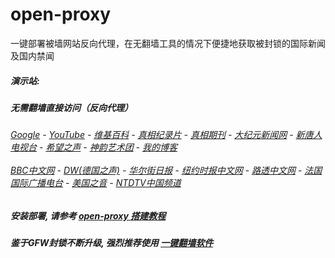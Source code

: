 # open-proxy
一键部署被墙网站反向代理，在无翻墙工具的情况下便捷地获取被封锁的国际新闻及国内禁闻

#####  演示站:
#####  无需翻墙直接访问（反向代理）
######  [Google](http://144.202.111.234:8888/search?q=425事件) - [YouTube](http://144.202.111.234:8700/results?search_query=425事件) - [维基百科](http://144.202.111.234:8100/wiki/喬高-麥塔斯調查報告) - [真相纪录片](http://144.202.111.234/videos) - [真相期刊](http://144.202.111.234:8300/display.aspx?category_id=3&zhuanti_id=2) - [大纪元新闻网](http://144.202.111.234) - [新唐人电视台](http://144.202.111.234:8088) - [希望之声](http://144.202.111.234:8200) - [神韵艺术团](http://144.202.111.234:8088/xtr/gb/prog673.html) - [我的博客](http://144.202.111.234:10000/)<br/> <br/> [BBC中文网](http://144.202.111.234:9100/zhongwen) - [DW(德国之声)](http://144.202.111.234:9200/zh/在线报导/s-9058?&zhongwen=simp) - [华尔街日报](http://144.202.111.234:9300) - [纽约时报中文网](http://144.202.111.234:9400) - [路透中文网](http://144.202.111.234:9500/) - [法国国际广播电台](http://144.202.111.234:9600/) - [美国之音](http://144.202.111.234:9700/) - [NTDTV中国频道](http://144.202.111.234/videos/tv.html)



##### 安装部署, 请参考 [open-proxy 搭建教程](https://github.com/gfw-breaker/open-proxy/wiki#open-proxy-%E6%90%AD%E5%BB%BA%E6%95%99%E7%A8%8B)

##### 鉴于GFW封锁不断升级, 强烈推荐使用 [一键翻墙软件](https://gfw-breaker.github.io/fq.html)
